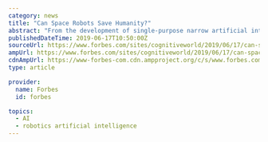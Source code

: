 ```yaml
---
category: news
title: "Can Space Robots Save Humanity?"
abstract: "From the development of single-purpose narrow artificial intelligence (ANI) to artificial general intelligence (AGI), intelligent robots that can think, act, and make decisions with or without humans on earth and beyond are soon to be a reality."
publishedDateTime: 2019-06-17T10:50:00Z
sourceUrl: https://www.forbes.com/sites/cognitiveworld/2019/06/17/can-space-robots-save-humanity/
ampUrl: https://www.forbes.com/sites/cognitiveworld/2019/06/17/can-space-robots-save-humanity/amp/
cdnAmpUrl: https://www-forbes-com.cdn.ampproject.org/c/s/www.forbes.com/sites/cognitiveworld/2019/06/17/can-space-robots-save-humanity/amp/
type: article

provider:
  name: Forbes
  id: forbes

topics:
  - AI
  - robotics artificial intelligence
---
```

